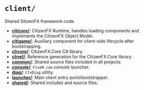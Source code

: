 # `client/`

Shared SitizenFX framework code.

* [**citicore/**](./citicore): CitizenFX Runtime, handles loading components and implements the CitizenFX Object Model.
* [**citigame/**](./citigame): Auxiliary component for client-side lifecycle after bootstrapping.
* [**clrcore/**](./clrcore): CitizenFX.Core C# library.
* [**clrref/**](./clrref): Reference generation for the CitizenFX.Core library.
* [**common/**](./common): Shared source files included in all projects.
* [**console/**](./console): `FiveM.com` console launcher.
* [**diag/**](./diag): `CfxDiag` utility.
* [**launcher/**](./launcher): Main client entry point/bootstrapper.
* [**shared/**](./shared): Shared includes and source files.
